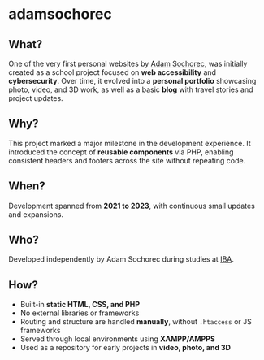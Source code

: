 # adamsochorec

## What?  
One of the very first personal websites by [Adam Sochorec](https://linkedin.com/in/adamsochorec), was initially created as a school project focused on **web accessibility** and **cybersecurity**. Over time, it evolved into a **personal portfolio** showcasing photo, video, and 3D work, as well as a basic **blog** with travel stories and project updates.  

## Why?  
This project marked a major milestone in the development experience. It introduced the concept of **reusable components** via PHP, enabling consistent headers and footers across the site without repeating code.  

## When?  
Development spanned from **2021 to 2023**, with continuous small updates and expansions.  

## Who?  
Developed independently by Adam Sochorec during studies at [IBA](https://www.iba.dk).  

## How?  
- Built-in **static HTML, CSS, and PHP**
- No external libraries or frameworks  
- Routing and structure are handled **manually**, without `.htaccess` or JS frameworks  
- Served through local environments using **XAMPP/AMPPS**  
- Used as a repository for early projects in **video, photo, and 3D**
